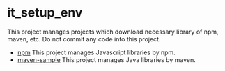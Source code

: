 # it_setup_env
This project manages projects which download necessary library of npm, maven, etc. Do not commit any code into this project.

+ [npm](npm/README.md) This project manages Javascript libraries by npm.
+ [maven-sample](maven-sample/README.md)  This project manages Java libraries by maven.
